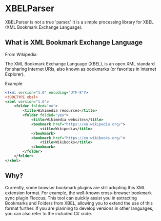 # XBELParser

XBELParser is not a true 'parser.' It is a simple processing library for XBEL (XML Bookmark Exchange Language).

## What is XML Bookmark Exchange Language

From Wikipedia:

The XML Bookmark Exchange Language (XBEL), is an open XML standard for sharing Internet URIs, also known as bookmarks (or favorites in Internet Explorer).

Example

```xml
<?xml version="1.0" encoding="UTF-8"?>
<!DOCTYPE xbel>
<xbel version="1.0">
    <folder folded="no">
        <title>Wikimedia resources</title>
        <folder folded="yes">
            <title>Wikimedia websites</title>
            <bookmark href="https://en.wikipedia.org/">
                <title>Wikipedia</title>
            </bookmark>
            <bookmark href="https://en.wikibooks.org/">
                <title>Wikibooks</title>
            </bookmark>
        </folder>
    </folder>
</xbel>
```

## Why?

Currently, some browser bookmark plugins are still adopting this XML extension format. For example, the well-known cross-browser bookmark sync plugin Floccus. This tool can quickly assist you in extracting Bookmarks and Folders from XBEL, allowing you to extend the use of this format further. If you are planning to develop versions in other languages, you can also refer to the included C# code.
